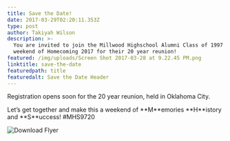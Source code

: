 ```yaml
---
title: Save the Date!
date: 2017-03-29T02:20:11.353Z
type: post
author: Takiyah Wilson
description: >-
  You are invited to join the Millwood Highschool Alumni Class of 1997 the
  weekend of Homecoming 2017 for their 20 year reunion!
featured: /img/uploads/Screen Shot 2017-03-28 at 9.22.45 PM.png
linktitle: save-the-date
featuredpath: title
featuredalt: Save the Date Header
---
```


Registration opens soon for the 20 year reunion, held in Oklahoma City.  

Let’s get together and make this a weekend of \*\*M\*\*emories \*\*H\*\*istory and \*\*S\*\*uccess! #MHS9720

![Download Flyer](/img/uploads/17425885_10210821448430417_7605180221208634853_n.jpg)

